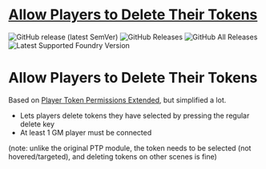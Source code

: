 # [Allow Players to Delete Their Tokens](https://foundryvtt.com/packages/allow-players-to-delete-their-tokens/)

![GitHub release (latest SemVer)](https://img.shields.io/github/v/release/itamarcu/allow-players-to-delete-their-tokens?style=for-the-badge)
![GitHub Releases](https://img.shields.io/github/downloads/itamarcu/allow-players-to-delete-their-tokens/latest/total?style=for-the-badge)
![GitHub All Releases](https://img.shields.io/github/downloads/itamarcu/allow-players-to-delete-their-tokens/total?style=for-the-badge&label=Downloads+total)
![Latest Supported Foundry Version](https://img.shields.io/endpoint?url=https://foundryshields.com/version?url=https://github.com/itamarcu/allow-players-to-delete-their-tokens/raw/master/module.json)

# Allow Players to Delete Their Tokens

Based on [Player Token Permissions Extended](https://github.com/VanceCole/player-token-permissions/), but simplified a lot.

- Lets players delete tokens they have selected by pressing the regular delete key
- At least 1 GM player must be connected

(note:  unlike the original PTP module, the token needs to be selected (not hovered/targeted), and
deleting tokens on other scenes is fine)
